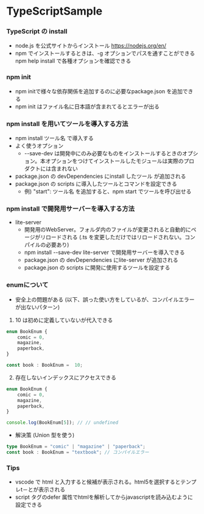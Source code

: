 # TypeScriptSample
### TypeScript の install
- node.js を公式サイトからインストール https://nodejs.org/en/
- npm でインストールするときは、-g オプションでパスを通すことができる npm help install で各種オプションを確認できる

### npm init
- npm initで様々な依存関係を追加するのに必要なpackage.json を追加できる
- npm init はファイル名に日本語が含まれてるとエラーが出る

### npm install を用いてツールを導入する方法
- npm install ツール名 で導入する
- よく使うオプション
  - --save-dev は開発中にのみ必要なものをインストールするときのオプション。本オプションをつけてインストールしたモジュールは実際のプロダクトには含まれない
- package.json の devDependencies にinstall したツール が追加される
- package.json の scripts に導入したツールとコマンドを設定できる
  - 例) "start": ツール名 を追加すると、npm start でツールを呼び出せる

### npm install で開発用サーバーを導入する方法
- lite-server
  - 開発用のWebServer。フォルダ内のファイルが変更されると自動的にページがリロードされる (.ts を変更しただけではリロードされない。コンパイルの必要あり)
  - npm install --save-dev lite-server で開発用サーバーを導入できる
  - package.json の devDependencies にlite-server が追加される
  - package.json の scripts に開発に使用するツールを設定する

### enumについて
- 安全上の問題がある (以下、誤った使い方をしているが、コンパイルエラーが出ないパターン)
1. 10 は初めに定義していないが代入できる
```typescript
enum BookEnum {
    comic = 0,
    magazine,
    paperback,
}

const book : BookEnum =  10;
```

2. 存在しないインデックスにアクセスできる
```typescript
enum BookEnum {
    comic = 0,
    magazine,
    paperback,
}

console.log(BookEnum[5]); // // undefined
```

- 解決策 (Union 型を使う)

```typescript
type BookEnum = "comic" | "magazine" | "paperback";
const book : BookEnum = "textbook"; // コンパイルエラー
```

### Tips
- vscode で html と入力すると候補が表示される。html5を選択するとテンプレt－とが表示される
- script タグのdefer 属性でhtmlを解析してからjavascriptを読み込むように設定できる
